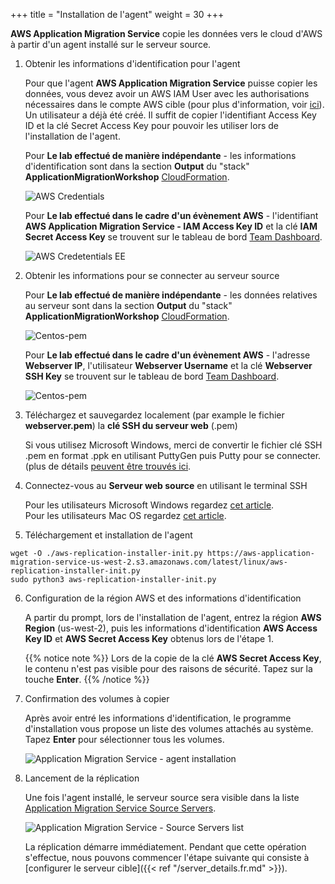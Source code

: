 +++
title = "Installation de l'agent"
weight = 30
+++

**AWS Application Migration Service** copie les données vers le cloud d'AWS à partir d'un agent installé sur le serveur source.

1. Obtenir les informations d'identification pour l'agent

    Pour que l'agent **AWS Application Migration Service** puisse copier les données, vous devez avoir un AWS IAM User avec les authorisations nécessaires dans le compte AWS cible (pour plus d'information, voir <a href="https://docs.aws.amazon.com/mgn/latest/ug/credentials.html">ici</a>). Un utilisateur a déjà été créé. Il suffit de copier l'identifiant Access Key ID et la clé Secret Access Key pour pouvoir les utiliser lors de l'installation de l'agent.

    Pour **Le lab effectué de manière indépendante** - les informations d'identification sont dans la section **Output** du "stack" **ApplicationMigrationWorkshop** <a href="https://us-west-2.console.aws.amazon.com/cloudformation/home?region=us-west-2#/" target="_blank">CloudFormation</a>.

    ![AWS Credentials](/app_mig_serv/install_agent_credentials.en.png)    

    Pour **Le lab effectué dans le cadre d'un évènement AWS** - l'identifiant **AWS Application Migration Service - IAM Access Key ID** et la clé **IAM Secret Access Key** se trouvent sur le tableau de bord <a href="https://dashboard.eventengine.run/dashboard" target="_blank">Team Dashboard</a>.    

    ![AWS Credetentials EE](/app_mig_serv/ee_credentials.en.png)

2. Obtenir les informations pour se connecter au serveur source

    Pour **Le lab effectué de manière indépendante** - les données relatives au serveur sont dans la section **Output** du "stack" **ApplicationMigrationWorkshop** <a href="https://us-west-2.console.aws.amazon.com/cloudformation/home?region=us-west-2#/" target="_blank">CloudFormation</a>.

    ![Centos-pem](/ce/webserver-self-paced-info.png)    

    Pour **Le lab effectué dans le cadre d'un évènement AWS** - l'adresse **Webserver IP**, l'utilisateur **Webserver Username** et la clé **Webserver SSH Key** se trouvent sur le tableau de bord <a href="https://dashboard.eventengine.run/dashboard" target="_blank">Team Dashboard</a>.

    ![Centos-pem](/ce/Centos-pem.png)

3. Téléchargez et sauvegardez localement (par example le fichier **webserver.pem**) la **clé SSH du serveur web** (.pem) 

    Si vous utilisez Microsoft Windows, merci de convertir le fichier clé SSH .pem en format .ppk en utilisant PuttyGen puis Putty pour se connecter. (plus de détails <a href="https://docs.aws.amazon.com/AWSEC2/latest/UserGuide/putty.html" target="_blank">peuvent être trouvés ici</a>.  

4. Connectez-vous au **Serveur web source** en utilisant le terminal SSH

    Pour les utilisateurs Microsoft Windows regardez <a href="https://docs.aws.amazon.com/AWSEC2/latest/UserGuide/putty.html" target="_blank">cet article</a>.  
    Pour les utilisateurs Mac OS regardez <a href="https://docs.aws.amazon.com/quickstarts/latest/vmlaunch/step-2-connect-to-instance.html#sshclient" target="_blank">cet article</a>.

5. Téléchargement et installation de l'agent

```shell
wget -O ./aws-replication-installer-init.py https://aws-application-migration-service-us-west-2.s3.amazonaws.com/latest/linux/aws-replication-installer-init.py
sudo python3 aws-replication-installer-init.py
```

6. Configuration de la région AWS et des informations d'identification

    A partir du prompt, lors de l'installation de l'agent, entrez la région **AWS Region** (us-west-2), puis les informations d'identification **AWS Access Key ID** et **AWS Secret Access Key** obtenus lors de l'étape 1.

    {{% notice note %}} Lors de la copie de la clé **AWS Secret Access Key**, le contenu n'est pas visible pour des raisons de sécurité. Tapez sur la touche **Enter**.
{{% /notice %}}   

7. Confirmation des volumes à copier

    Après avoir entré les informations d'identification, le programme d'installation vous propose un liste des volumes attachés au système. Tapez **Enter** pour sélectionner tous les volumes.

    ![Application Migration Service - agent installation](/app_mig_serv/install_agent.en.png)

8. Lancement de la réplication

    Une fois l'agent installé, le serveur source sera visible dans la liste <a href="https://us-west-2.console.aws.amazon.com/mgn/home?region=us-west-2#/sourceServers">Application Migration Service Source Servers</a>.

    ![Application Migration Service - Source Servers list](/app_mig_serv/source_servers.en.png)

    La réplication démarre immédiatement. Pendant que cette opération s'effectue, nous pouvons commencer l'étape suivante qui consiste à [configurer le serveur cible]({{< ref "/server_details.fr.md" >}}).

